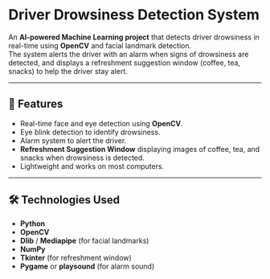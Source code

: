 # Driver Drowsiness Detection System

An **AI-powered Machine Learning project** that detects driver drowsiness in real-time using **OpenCV** and facial landmark detection.  
The system alerts the driver with an alarm when signs of drowsiness are detected, and displays a refreshment suggestion window (coffee, tea, snacks) to help the driver stay alert.

---

## 🚀 Features
- Real-time face and eye detection using **OpenCV**.
- Eye blink detection to identify drowsiness.
- Alarm system to alert the driver.
- **Refreshment Suggestion Window** displaying images of coffee, tea, and snacks when drowsiness is detected.
- Lightweight and works on most computers.

---

## 🛠️ Technologies Used
- **Python**
- **OpenCV**
- **Dlib** / **Mediapipe** (for facial landmarks)
- **NumPy**
- **Tkinter** (for refreshment window)
- **Pygame** or **playsound** (for alarm sound)
